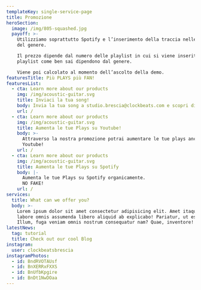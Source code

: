 ```yaml
---
templateKey: single-service-page
title: Promozione
heroSection:
  image: /img/805-squashed.jpg
  payoff: >-
    Utilizziamo soprattutto Spotify e l’inserimento della traccia nelle playlist
    del genere.

    Il prezzo dipende dal numero delle playlist in cui si viene inseriti, e le
    playlist come ben sai dipendono dal genere.

    Viene poi calcolato al momento dell’ascolto della demo.
featuresTitle: Più PLAYS più FAN!
featuresList:
  - cta: Learn more about our products
    img: /img/acoustic-guitar.svg
    title: Inviaci la tua song!
    body: Invia la tua song a studio.brescia@clockbeats.com e scopri di piú!
    url: /
  - cta: Learn more about our products
    img: /img/acoustic-guitar.svg
    title: Aumenta le tue Plays su Youtube!
    body: >-
      Attraverso la nostra promozione potrai aumentare le tue plays anche su
      Youtube!
    url: /
  - cta: Learn more about our products
    img: /img/acoustic-guitar.svg
    title: Aumenta le tue Plays su Spotify
    body: |-
      Aumenta le tue Plays su Spotify organicamente. 
      NO FAKE!
    url: /
services:
  title: What can we offer you?
  body: >-
    Lorem ipsum dolor sit amet consectetur adipisicing elit. Amet itaque odit
    labore omnis assumenda libero aliquid ab explicabo! Pariatur, ut esse.
    Illum, fuga veniam omnis nostrum consequatur nam? Quae, inventore!
latestNews:
  tag: tutorial
  title: Check out our cool Blog
instagram:
  user: clockbeatsbrescia
instagramPhotos:
  - id: BndRVOTAUsf
  - id: BnXERRxFXXS
  - id: BnUfbKpgire
  - id: BnDt1NwDOaa
---
```


